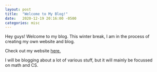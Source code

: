 ```yaml
---
layout: post
title:  "Welcome to My Blog!"
date:   2020-12-19 20:16:00 -0500
categories: misc
---
```


Hey guys! Welcome to my blog. This winter break, I am in the process of creating my own website and blog.

Check out my website [here.](https://itangdav.github.io)  

I will be blogging about a lot of various stuff, but it will mainly be focussed on math and CS.
